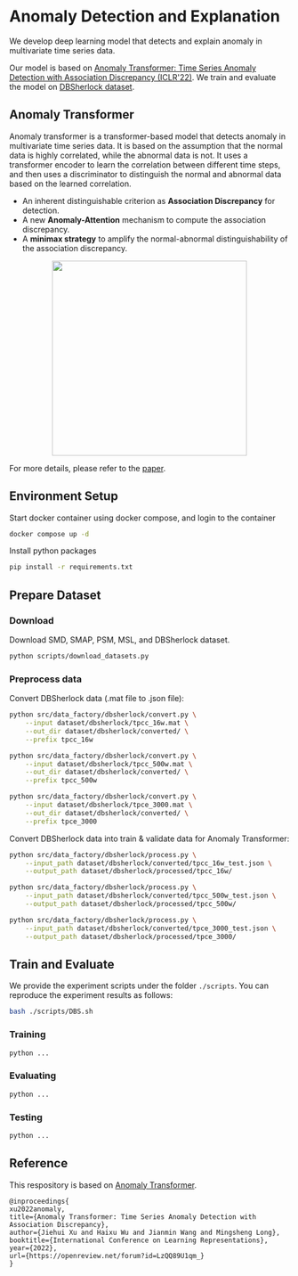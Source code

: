 # Anomaly Detection and Explanation
We develop deep learning model that detects and explain anomaly in multivariate time series data.

Our model is based on [Anomaly Transformer: Time Series Anomaly Detection with Association Discrepancy (ICLR'22)](https://openreview.net/forum?id=LzQQ89U1qm_). We train and evaluate the model on [DBSherlock dataset](https://github.com/hyukkyukang/DBSherlock).

## Anomaly Transformer

Anomaly transformer is a transformer-based model that detects anomaly in multivariate time series data. It is based on the assumption that the normal data is highly correlated, while the abnormal data is not. It uses a transformer encoder to learn the correlation between different time steps, and then uses a discriminator to distinguish the normal and abnormal data based on the learned correlation.

- An inherent distinguishable criterion as **Association Discrepancy** for detection.
- A new **Anomaly-Attention** mechanism to compute the association discrepancy.
- A **minimax strategy** to amplify the normal-abnormal distinguishability of the association discrepancy.

<p align="center">
<img src=".\pics\structure.png" height = "350" alt="" align=center />
</p>

For more details, please refer to the [paper](https://openreview.net/forum?id=LzQQ89U1qm_).

## Environment Setup
Start docker container using docker compose, and login to the container

```bash
docker compose up -d
```
Install python packages
```bash
pip install -r requirements.txt
```

## Prepare Dataset
### Download
Download SMD, SMAP, PSM, MSL, and DBSherlock dataset.
```bash
python scripts/download_datasets.py
```

### Preprocess data

Convert DBSherlock data (.mat file to .json file):
```bash
python src/data_factory/dbsherlock/convert.py \
    --input dataset/dbsherlock/tpcc_16w.mat \
    --out_dir dataset/dbsherlock/converted/ \
    --prefix tpcc_16w

python src/data_factory/dbsherlock/convert.py \
    --input dataset/dbsherlock/tpcc_500w.mat \
    --out_dir dataset/dbsherlock/converted/ \
    --prefix tpcc_500w

python src/data_factory/dbsherlock/convert.py \
    --input dataset/dbsherlock/tpce_3000.mat \
    --out_dir dataset/dbsherlock/converted/ \
    --prefix tpce_3000
```

Convert DBSherlock data into train & validate data for Anomaly Transformer:
```bash
python src/data_factory/dbsherlock/process.py \
    --input_path dataset/dbsherlock/converted/tpcc_16w_test.json \
    --output_path dataset/dbsherlock/processed/tpcc_16w/

python src/data_factory/dbsherlock/process.py \
    --input_path dataset/dbsherlock/converted/tpcc_500w_test.json \
    --output_path dataset/dbsherlock/processed/tpcc_500w/

python src/data_factory/dbsherlock/process.py \
    --input_path dataset/dbsherlock/converted/tpce_3000_test.json \
    --output_path dataset/dbsherlock/processed/tpce_3000/
```

## Train and Evaluate
We provide the experiment scripts under the folder `./scripts`. You can reproduce the experiment results as follows:
```bash
bash ./scripts/DBS.sh
```
### Training
```bash
python ...
```

### Evaluating
```bash
python ...
```

### Testing

```bash
python ...
```

## Reference
This respository is based on [Anomaly Transformer](https://github.com/thuml/Anomaly-Transformer).

```
@inproceedings{
xu2022anomaly,
title={Anomaly Transformer: Time Series Anomaly Detection with Association Discrepancy},
author={Jiehui Xu and Haixu Wu and Jianmin Wang and Mingsheng Long},
booktitle={International Conference on Learning Representations},
year={2022},
url={https://openreview.net/forum?id=LzQQ89U1qm_}
}
```